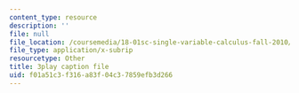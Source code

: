 ```yaml
---
content_type: resource
description: ''
file: null
file_location: /coursemedia/18-01sc-single-variable-calculus-fall-2010/f01a51c3f316a83f04c37859efb3d266_zUEuKrxgHws.srt
file_type: application/x-subrip
resourcetype: Other
title: 3play caption file
uid: f01a51c3-f316-a83f-04c3-7859efb3d266
---
```

